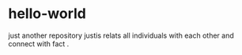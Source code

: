 # hello-world
just another repository
justis relats all individuals with each other and connect with fact .
